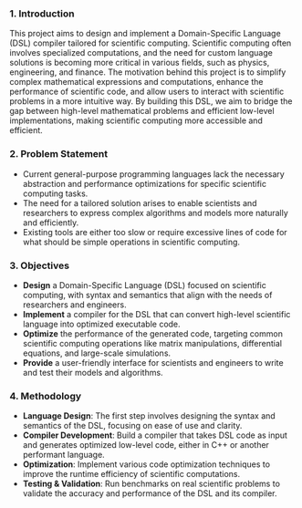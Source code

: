 
### 1. **Introduction**
This project aims to design and implement a Domain-Specific Language (DSL) compiler tailored for scientific computing. Scientific computing often involves specialized computations, and the need for custom language solutions is becoming more critical in various fields, such as physics, engineering, and finance. The motivation behind this project is to simplify complex mathematical expressions and computations, enhance the performance of scientific code, and allow users to interact with scientific problems in a more intuitive way. By building this DSL, we aim to bridge the gap between high-level mathematical problems and efficient low-level implementations, making scientific computing more accessible and efficient.

### 2. **Problem Statement**
- Current general-purpose programming languages lack the necessary abstraction and performance optimizations for specific scientific computing tasks.
- The need for a tailored solution arises to enable scientists and researchers to express complex algorithms and models more naturally and efficiently.
- Existing tools are either too slow or require excessive lines of code for what should be simple operations in scientific computing.

### 3. **Objectives**
- **Design** a Domain-Specific Language (DSL) focused on scientific computing, with syntax and semantics that align with the needs of researchers and engineers.
- **Implement** a compiler for the DSL that can convert high-level scientific language into optimized executable code.
- **Optimize** the performance of the generated code, targeting common scientific computing operations like matrix manipulations, differential equations, and large-scale simulations.
- **Provide** a user-friendly interface for scientists and engineers to write and test their models and algorithms.

### 4. **Methodology**
- **Language Design**: The first step involves designing the syntax and semantics of the DSL, focusing on ease of use and clarity.
- **Compiler Development**: Build a compiler that takes DSL code as input and generates optimized low-level code, either in C++ or another performant language.
- **Optimization**: Implement various code optimization techniques to improve the runtime efficiency of scientific computations.
- **Testing & Validation**: Run benchmarks on real scientific problems to validate the accuracy and performance of the DSL and its compiler.
